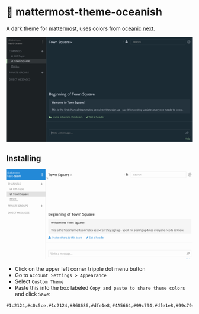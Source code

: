 # :ocean: mattermost-theme-oceanish

A dark theme for [mattermost](http://www.mattermost.org/), uses colors from [oceanic next](https://github.com/voronianski/oceanic-next-color-scheme).

<img src="screenshots/theme.png" alt="theme screenshot" width="960">

## Installing

<img src="screenshots/installing.gif" alt="installing" width="949">

* Click on the upper left corner tripple dot menu button
* Go to `Account Settings > Appearance`
* Select `Custom Theme`
* Paste this into the box labeled `Copy and paste to share theme colors` and click `Save`:

```
#1c2124,#c0c5ce,#1c2124,#868686,#dfe1e8,#4A5664,#99c794,#dfe1e8,#99c794,#1b2b34,#dfe1e8,#1b2b34,#cdd3de,#5de5da,#99c794,#1a4666,#dfe1e8,#515a65,#cdd3de,solarized_dark
```